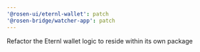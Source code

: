 ```yaml
---
'@rosen-ui/eternl-wallet': patch
'@rosen-bridge/watcher-app': patch
---
```


Refactor the Eternl wallet logic to reside within its own package
